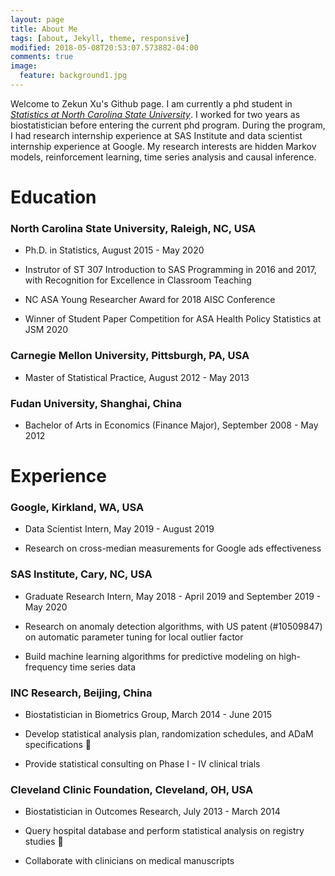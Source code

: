 ```yaml
---
layout: page
title: About Me
tags: [about, Jekyll, theme, responsive]
modified: 2018-05-08T20:53:07.573882-04:00
comments: true
image:
  feature: background1.jpg
---
```


Welcome to Zekun Xu's Github page. I am currently a phd student in [_Statistics at North Carolina State University_](http://www.stat.ncsu.edu/). I worked for two years as biostatistician before entering the current phd program. During the program, I had research internship experience at SAS Institute and data scientist internship experience at Google. My research interests are hidden Markov models, reinforcement learning, time series analysis and causal inference.


# Education

### North Carolina State University, Raleigh, NC, USA

- Ph.D. in Statistics, August 2015 - May 2020

- Instrutor of ST 307 Introduction to SAS Programming in 2016 and 2017, 
with Recognition for Excellence in Classroom Teaching

- NC ASA Young Researcher Award for 2018 AISC Conference

- Winner of Student Paper Competition for ASA Health Policy Statistics at JSM 2020

### Carnegie Mellon University, Pittsburgh, PA, USA

- Master of Statistical Practice, August 2012 - May 2013

### Fudan University, Shanghai, China

- Bachelor of Arts in Economics (Finance Major), September 2008 - May 2012



# Experience

### Google, Kirkland, WA, USA

- Data Scientist Intern, May 2019 - August 2019

- Research on cross-median measurements for Google ads effectiveness


### SAS Institute, Cary, NC, USA

- Graduate Research Intern, May 2018 - April 2019 and September 2019 - May 2020

- Research on anomaly detection algorithms, with US patent (#10509847) on automatic parameter
tuning for local outlier factor

- Build machine learning algorithms for predictive modeling on high-frequency time series data


### INC Research, Beijing, China

- Biostatistician in Biometrics Group, March 2014 - June 2015

- Develop statistical analysis plan, randomization schedules, and ADaM specifications
 
- Provide statistical consulting on Phase I - IV clinical trials


### Cleveland Clinic Foundation, Cleveland, OH, USA

- Biostatistician in Outcomes Research, July 2013 - March 2014

- Query hospital database and perform statistical analysis on registry studies
 
- Collaborate with clinicians on medical manuscripts



